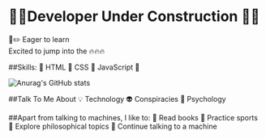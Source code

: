 # 🚧🔧Developer Under Construction 🔨🚧
 
📐✏️ Eager to learn  
Excited to jump into the 🔥🔥🔥

##Skills: 
📌 HTML 
📌 CSS
🚧 JavaScript 🚧


![Anurag's GitHub stats](https://github-readme-stats.vercel.app/api?username=MarcDagher&?theme=panda_icons=true)
  
##Talk To Me About
💡 Technology
👽 Conspiracies
🧠 Psychology

##Apart from talking to machines, I like to:
📜 Read books
🏃 Practice sports
🔬 Explore philosophical topics
🚨 Continue talking to a machine
